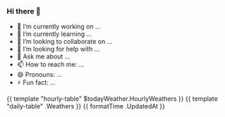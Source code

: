 ### Hi there 👋
- 🔭 I’m currently working on ...
- 🌱 I’m currently learning ...
- 👯 I’m looking to collaborate on ...
- 🤔 I’m looking for help with ...
- 💬 Ask me about ...
- 📫 How to reach me: ...
- 😄 Pronouns: ...
- ⚡ Fun fact: ...

{{ template "hourly-table" $todayWeather.HourlyWeathers }}
{{ template "daily-table" .Weathers }}
{{ formatTime .UpdatedAt }}

<!--
**amitjoshi2188/amitjoshi2188** is a ✨ _special_ ✨ repository because its `README.md` (this file) appears on your GitHub profile.

Here are some ideas to get you started:
:beaming_face_with_smiling_eyes:
- 🔭 I’m currently working on ...
- 🌱 I’m currently learning ...
- 👯 I’m looking to collaborate on ...
- 🤔 I’m looking for help with ...
- 💬 Ask me about ...
- 📫 How to reach me: ...
- 😄 Pronouns: ...
- ⚡ Fun fact: ...
-->
